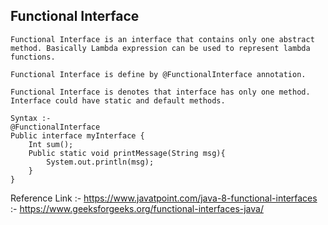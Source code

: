 ## Functional Interface
	
	Functional Interface is an interface that contains only one abstract method. Basically Lambda expression can be used to represent lambda functions. 
	
	Functional Interface is define by @FunctionalInterface annotation.
	
	Functional Interface is denotes that interface has only one method.
	Interface could have static and default methods.

	Syntax :- 
	@FunctionalInterface
	Public interface myInterface {
		Int sum();
		Public static void printMessage(String msg){	
			System.out.println(msg);
		}
	}


Reference Link :- https://www.javatpoint.com/java-8-functional-interfaces
	:- https://www.geeksforgeeks.org/functional-interfaces-java/
	
